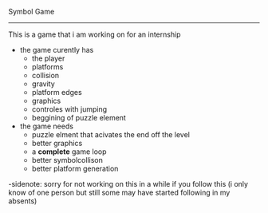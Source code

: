  Symbol Game
*********
This is a game that i am working on for an internship

- the game curently has
	+ the player
	* platforms
	* collision
	* gravity
	* platform edges
	* graphics
	* controles with jumping
	* beggining of puzzle element
- the game needs
	+ puzzle elment that acivates the end off the level
	* better graphics
	* a **complete** game loop
	* better symbolcollison
	* better platform generation

-sidenote:
sorry for not working on this in a while if you follow this
(i only know of one person but still some may have started following in my absents) 
